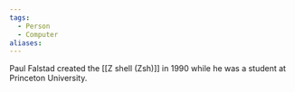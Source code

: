 ```yaml
---
tags:
  - Person
  - Computer
aliases:
---
```

Paul Falstad created the [[Z shell (Zsh)]] in 1990 while he was a student at Princeton University.